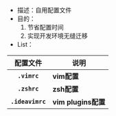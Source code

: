 - 描述：自用配置文件
- 目的：
  1. 节省配置时间
  2. 实现开发环境无缝迁移
- List：

|     配置文件     | 说明                |
| :--------------: | ------------------- |
|   **`.vimrc`**   | **vim配置**         |
|   **`.zshrc`**   | **zsh配置**         |
| **`.ideavimrc`** | **vim plugins配置** |

